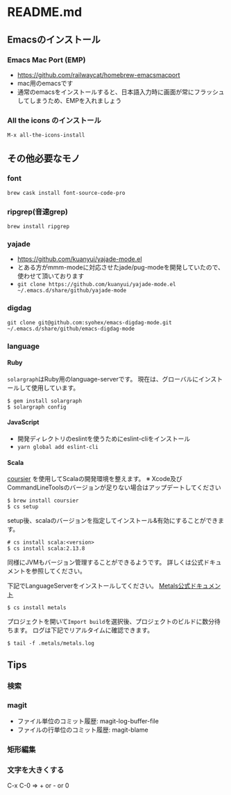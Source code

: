 # README.md
## Emacsのインストール
### Emacs Mac Port (EMP)
- https://github.com/railwaycat/homebrew-emacsmacport
- mac用のemacsです
- 通常のemacsをインストールすると、日本語入力時に画面が常にフラッシュしてしまうため、EMPを入れましょう

### All the icons のインストール
```
M-x all-the-icons-install
```

## その他必要なモノ
### font
`brew cask install font-source-code-pro`

### ripgrep(音速grep)
`brew install ripgrep`

### yajade
- https://github.com/kuanyui/yajade-mode.el
- とある方がmmm-modeに対応させたjade/pug-modeを開発していたので、使わせて頂いております
- `git clone https://github.com/kuanyui/yajade-mode.el ~/.emacs.d/share/github/yajade-mode`

### digdag

```
git clone git@github.com:syohex/emacs-digdag-mode.git ~/.emacs.d/share/github/emacs-digdag-mode
```

### language
#### Ruby
`solargraph`はRuby用のlanguage-serverです。
現在は、グローバルにインストールして使用しています。
```
$ gem install solargraph
$ solargraph config
```

#### JavaScript
- 開発ディレクトリのeslintを使うためにeslint-cliをインストール
- `yarn global add eslint-cli`

#### Scala
[coursier](https://get-coursier.io/docs/cli-installation) を使用してScalaの開発環境を整えます。
※ Xcode及びCommandLineToolsのバージョンが足りない場合はアップデートしてください

```
$ brew install coursier
$ cs setup
```

setup後、scalaのバージョンを指定してインストール&有効にすることができます。

```
# cs install scala:<version>
$ cs install scala:2.13.8
```

同様にJVMもバージョン管理することができるようです。
詳しくは公式ドキュメントを参照してください。

下記でLanguageServerをインストールしてください。
[Metals公式ドキュメント](https://scalameta.org/metals/docs/editors/emacs/)

```
$ cs install metals
```

プロジェクトを開いて`Import build`を選択後、プロジェクトのビルドに数分待ちます。
ログは下記でリアルタイムに確認できます。

```
$ tail -f .metals/metals.log
```

## Tips
### 検索
### magit
- ファイル単位のコミット履歴: magit-log-buffer-file
- ファイルの行単位のコミット履歴: magit-blame 

### 矩形編集
### 文字を大きくする
C-x C-0 => + or - or 0
